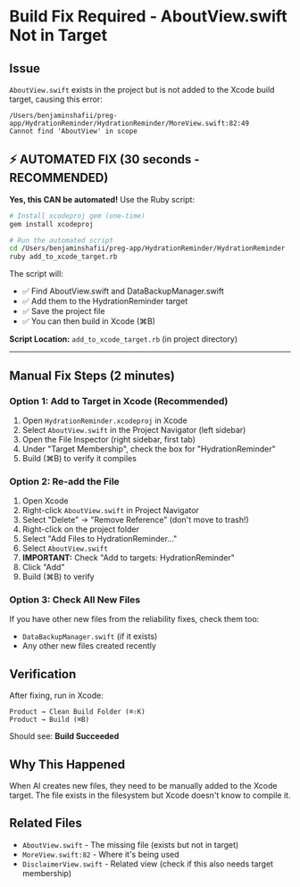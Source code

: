 # Build Fix Required - AboutView.swift Not in Target

## Issue
`AboutView.swift` exists in the project but is not added to the Xcode build target, causing this error:

```
/Users/benjaminshafii/preg-app/HydrationReminder/HydrationReminder/MoreView.swift:82:49 
Cannot find 'AboutView' in scope
```

## ⚡ AUTOMATED FIX (30 seconds - RECOMMENDED)

**Yes, this CAN be automated!** Use the Ruby script:

```bash
# Install xcodeproj gem (one-time)
gem install xcodeproj

# Run the automated script
cd /Users/benjaminshafii/preg-app/HydrationReminder/HydrationReminder
ruby add_to_xcode_target.rb
```

The script will:
- ✅ Find AboutView.swift and DataBackupManager.swift
- ✅ Add them to the HydrationReminder target
- ✅ Save the project file
- ✅ You can then build in Xcode (⌘B)

**Script Location:** `add_to_xcode_target.rb` (in project directory)

---

## Manual Fix Steps (2 minutes)

### Option 1: Add to Target in Xcode (Recommended)
1. Open `HydrationReminder.xcodeproj` in Xcode
2. Select `AboutView.swift` in the Project Navigator (left sidebar)
3. Open the File Inspector (right sidebar, first tab)
4. Under "Target Membership", check the box for "HydrationReminder"
5. Build (⌘B) to verify it compiles

### Option 2: Re-add the File
1. Open Xcode
2. Right-click `AboutView.swift` in Project Navigator
3. Select "Delete" → "Remove Reference" (don't move to trash!)
4. Right-click on the project folder
5. Select "Add Files to HydrationReminder..."
6. Select `AboutView.swift`
7. **IMPORTANT:** Check "Add to targets: HydrationReminder"
8. Click "Add"
9. Build (⌘B) to verify

### Option 3: Check All New Files
If you have other new files from the reliability fixes, check them too:
- `DataBackupManager.swift` (if it exists)
- Any other new files created recently

## Verification
After fixing, run in Xcode:
```
Product → Clean Build Folder (⌘⇧K)
Product → Build (⌘B)
```

Should see: **Build Succeeded**

## Why This Happened
When AI creates new files, they need to be manually added to the Xcode target. The file exists in the filesystem but Xcode doesn't know to compile it.

## Related Files
- `AboutView.swift` - The missing file (exists but not in target)
- `MoreView.swift:82` - Where it's being used
- `DisclaimerView.swift` - Related view (check if this also needs target membership)
